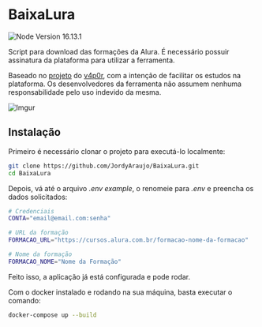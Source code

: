 # BaixaLura

![Node Version 16.13.1](https://img.shields.io/badge/node-v16.13.1-brightgreen)

Script para download das formações da Alura. É necessário possuir assinatura da plataforma para utilizar a ferramenta.

Baseado no [projeto](https://github.com/v4p0r/gengar) do [v4p0r](https://github.com/v4p0r), com a intenção de facilitar os estudos na plataforma. Os desenvolvedores da ferramenta não assumem nenhuma responsabilidade pelo uso indevido da mesma.

![Imgur](https://imgur.com/ARqIjga.png)

## Instalação

Primeiro é necessário clonar o projeto para executá-lo localmente:

```bash
git clone https://github.com/JordyAraujo/BaixaLura.git
cd BaixaLura
```

Depois, vá até o arquivo *.env example*, o renomeie para *.env* e preencha os dados solicitados:

```bash
# Credenciais
CONTA="email@email.com:senha"

# URL da formação
FORMACAO_URL="https://cursos.alura.com.br/formacao-nome-da-formacao"

# Nome da formação
FORMACAO_NOME="Nome da Formação"
```

Feito isso, a aplicação já está configurada e pode rodar.

Com o docker instalado e rodando na sua máquina, basta executar o comando:

```bash
docker-compose up --build
```
